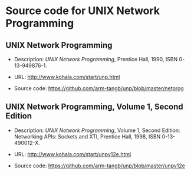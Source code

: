 # Source code for UNIX Network Programming

## UNIX Network Programming

* Description: *UNIX Network Programming*, Prentice Hall, 1990, ISBN 0-13-949876-1.

* URL: http://www.kohala.com/start/unp.html

* Source code: https://github.com/arm-tangb/unp/blob/master/netprog

## UNIX Network Programming, Volume 1, Second Edition

* Description: *UNIX Network Programming*, Volume 1, Second Edition: Networking APIs: Sockets and XTI, Prentice Hall, 1998, ISBN 0-13-490012-X.

* URL: http://www.kohala.com/start/unpv12e.html

* Source code: https://github.com/arm-tangb/unp/blob/master/unpv12e